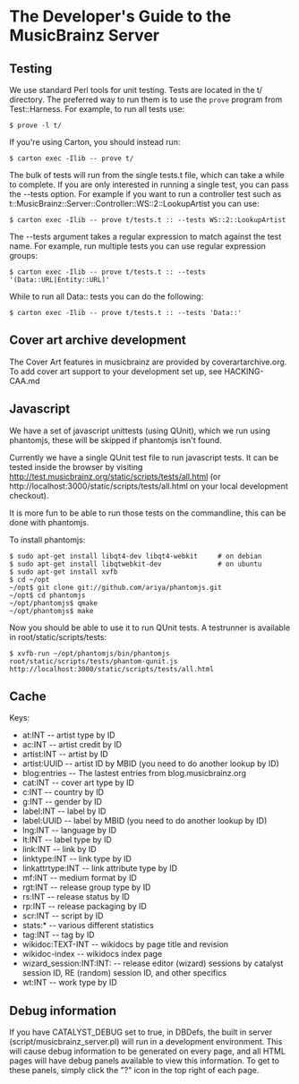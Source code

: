 The Developer's Guide to the MusicBrainz Server
===============================================

Testing
-------

We use standard Perl tools for unit testing. Tests are located in the t/
directory. The preferred way to run them is to use the `prove` program from
Test::Harness. For example, to run all tests use:

    $ prove -l t/

If you're using Carton, you should instead run:

    $ carton exec -Ilib -- prove t/

The bulk of tests will run from the single tests.t file, which can take a while
to complete. If you are only interested in running a single test, you can pass
the --tests option. For example if you want to run a controller test such as
t::MusicBrainz::Server::Controller::WS::2::LookupArtist you can use:

    $ carton exec -Ilib -- prove t/tests.t :: --tests WS::2::LookupArtist

The --tests argument takes a regular expression to match against the test
name. For example, run multiple tests you can use regular expression groups:

    $ carton exec -Ilib -- prove t/tests.t :: --tests '(Data::URL|Entity::URL)'

While to run all Data:: tests you can do the following:

    $ carton exec -Ilib -- prove t/tests.t :: --tests 'Data::'


Cover art archive development
-----------------------------

The Cover Art features in musicbrainz are provided by
coverartarchive.org.  To add cover art support to your development set
up, see HACKING-CAA.md

Javascript
----------

We have a set of javascript unittests (using QUnit), which we run
using phantomjs, these will be skipped if phantomjs isn't found.

Currently we have a single QUnit test file to run javascript tests.
It can be tested inside the browser by visiting
http://test.musicbrainz.org/static/scripts/tests/all.html (or
http://localhost:3000/static/scripts/tests/all.html on your local
development checkout).

It is more fun to be able to run those tests on the commandline, this
can be done with phantomjs.

To install phantomjs:

    $ sudo apt-get install libqt4-dev libqt4-webkit     # on debian
    $ sudo apt-get install libqtwebkit-dev              # on ubuntu
    $ sudo apt-get install xvfb
    $ cd ~/opt
    ~/opt$ git clone git://github.com/ariya/phantomjs.git
    ~/opt$ cd phantomjs
    ~/opt/phantomjs$ qmake
    ~/opt/phantomjs$ make

Now you should be able to use it to run QUnit tests.  A testrunner is
available in root/static/scripts/tests:

    $ xvfb-run ~/opt/phantomjs/bin/phantomjs root/static/scripts/tests/phantom-qunit.js http://localhost:3000/static/scripts/tests/all.html


Cache
-----

Keys:

 * at:INT -- artist type by ID
 * ac:INT -- artist credit by ID
 * artist:INT -- artist by ID
 * artist:UUID -- artist ID by MBID (you need to do another lookup by ID)
 * blog:entries -- The lastest entries from blog.musicbrainz.org
 * cat:INT -- cover art type by ID
 * c:INT -- country by ID
 * g:INT -- gender by ID
 * label:INT -- label by ID
 * label:UUID -- label by MBID (you need to do another lookup by ID)
 * lng:INT -- language by ID
 * lt:INT -- label type by ID
 * link:INT -- link by ID
 * linktype:INT -- link type by ID
 * linkattrtype:INT -- link attribute type by ID
 * mf:INT -- medium format by ID
 * rgt:INT -- release group type by ID
 * rs:INT -- release status by ID
 * rp:INT -- release packaging by ID
 * scr:INT -- script by ID
 * stats:* -- various different statistics
 * tag:INT -- tag by ID
 * wikidoc:TEXT-INT -- wikidocs by page title and revision
 * wikidoc-index -- wikidocs index page
 * wizard_session:INT:INT:<MIXED> -- release editor (wizard) 
   sessions by catalyst session ID, RE (random) session ID, and other specifics
 * wt:INT -- work type by ID

Debug information
-----------------

If you have CATALYST_DEBUG set to true, in DBDefs, the built in server
(script/musicbrainz_server.pl) will run in a development environment. This will
cause debug information to be generated on every page, and all HTML pages will
have debug panels available to view this information. To get to these panels,
simply click the "?" icon in the top right of each page.
